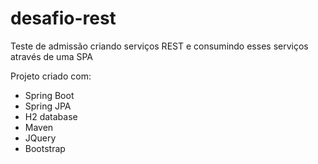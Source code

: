 # desafio-rest
Teste de admissão criando serviços REST e consumindo esses serviços através de uma SPA

Projeto criado com:
- Spring Boot
- Spring JPA
- H2 database
- Maven
- JQuery
- Bootstrap